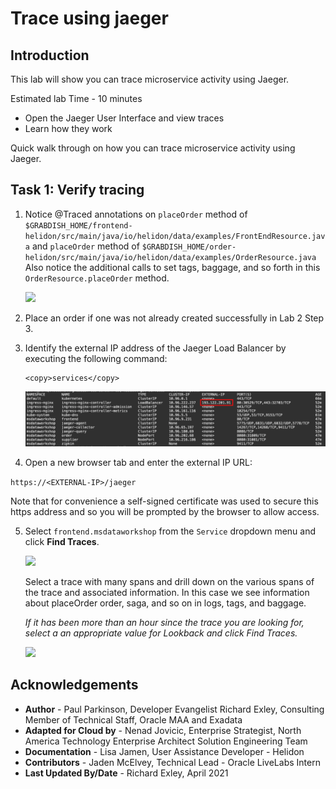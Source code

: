# Trace using jaeger

## Introduction

This lab will show you can trace microservice activity using Jaeger.

Estimated lab Time - 10 minutes

  -   Open the Jaeger User Interface and view traces
  -   Learn how they work

Quick walk through on how you can trace microservice activity using Jaeger.

[](youtube:ku9rzWFpLfA)

## Task 1: Verify tracing

1. Notice @Traced annotations on `placeOrder` method of `$GRABDISH_HOME/frontend-helidon/src/main/java/io/helidon/data/examples/FrontEndResource.java` and `placeOrder` method of `$GRABDISH_HOME/order-helidon/src/main/java/io/helidon/data/examples/OrderResource.java`
   Also notice the additional calls to set tags, baggage, and so forth in this `OrderResource.placeOrder` method.

   ![](images/ordertracingsrc.png " ")

2. Place an order if one was not already created successfully in Lab 2 Step 3.

3. Identify the external IP address of the Jaeger Load Balancer by executing the following command:

    ```
    <copy>services</copy>
    ```

    ![](images/ingress-nginx-loadbalancer-externalip.png " ")

4. Open a new browser tab and enter the external IP URL:

  `https://<EXTERNAL-IP>/jaeger`

   Note that for convenience a self-signed certificate was used to secure this https address and so you will be prompted by the browser to allow access.

5. Select `frontend.msdataworkshop` from the `Service` dropdown menu and click **Find Traces**.

    ![](images/jaegertrace.png " ")

   Select a trace with many spans and drill down on the various spans of the trace and associated information. In this case we see information about placeOrder order, saga, and so on in logs, tags, and baggage.

   *If it has been more than an hour since the trace you are looking for, select a an appropriate value for Lookback and click Find Traces.*

    ![](images/jaegertracedetail.png " ")

## Acknowledgements
* **Author** - Paul Parkinson, Developer Evangelist
               Richard Exley, Consulting Member of Technical Staff, Oracle MAA and Exadata
* **Adapted for Cloud by** - Nenad Jovicic, Enterprise Strategist, North America Technology Enterprise Architect Solution Engineering Team
* **Documentation** - Lisa Jamen, User Assistance Developer - Helidon
* **Contributors** - Jaden McElvey, Technical Lead - Oracle LiveLabs Intern
* **Last Updated By/Date** - Richard Exley, April 2021

